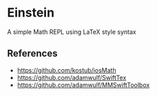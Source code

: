 # Einstein

A simple Math REPL using LaTeX style syntax

## References

 - https://github.com/kostub/iosMath
 - https://github.com/adamwulf/SwiftTex
 - https://github.com/adamwulf/MMSwiftToolbox

